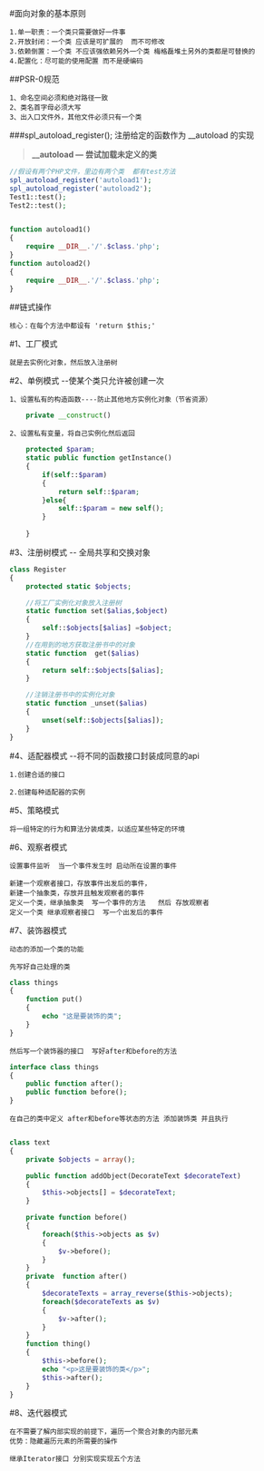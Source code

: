 #面向对象的基本原则

    1.单一职责：一个类只需要做好一件事
    2.开放封闭：一个类 应该是可扩展的  而不可修改
    3.依赖倒置：一个类 不应该强依赖另外一个类 梅格磊堆土另外的类都是可替换的
    4.配置化：尽可能的使用配置 而不是硬编码
##PSR-0规范

    1、命名空间必须和绝对路径一致
    2、类名首字母必须大写
    3、出入口文件外，其他文件必须只有一个类
###spl_autoload_register();    注册给定的函数作为 __autoload 的实现
>**__autoload — 尝试加载未定义的类**
```php 
//假设有两个PHP文件，里边有两个类  都有test方法
spl_autoload_register('autoload1');
spl_autoload_register('autoload2');
Test1::test();
Test2::test();


function autoload1()
{
    require __DIR__.'/'.$class.'php';
}
function autoload2()
{
    require __DIR__.'/'.$class.'php';
}
```

##链式操作

    核心：在每个方法中都设有 'return $this;'

#1、工厂模式

    就是去实例化对象，然后放入注册树

#2、单例模式 --使某个类只允许被创建一次

    1、设置私有的构造函数----防止其他地方实例化对象（节省资源）
```php
    private __construct()
```
    2、设置私有变量，将自己实例化然后返回
```php
    protected $param;
    static public function getInstance()
    {
        if(self::$param)
        {
            return self::$param;
        }else{
            self::$param = new self();
        }
        
    }
```
#3、注册树模式 -- 全局共享和交换对象

```php
class Register
{
    protected static $objects;

    //将工厂实例化对象放入注册树
    static function set($alias,$object)
    {
        self::$objects[$alias] =$object;
    }
    //在用到的地方获取注册书中的对象
    static function  get($alias)
    {
        return self::$objects[$alias];
    }

    //注销注册书中的实例化对象
    static function _unset($alias)
    {
        unset(self::$objects[$alias]);
    }
}

```


#4、适配器模式 --将不同的函数接口封装成同意的api

    1.创建合适的接口

    2.创建每种适配器的实例

#5、策略模式

    将一组特定的行为和算法分装成类，以适应某些特定的环境
#6、观察者模式

    设置事件监听  当一个事件发生时 启动所在设置的事件

    新建一个观察者接口，存放事件出发后的事件，
    新建一个抽象类，存放并且触发观察者的事件
    定义一个类，继承抽象类  写一个事件的方法   然后 存放观察者
    定义一个类 继承观察者接口  写一个出发后的事件

#7、装饰器模式

    动态的添加一个类的功能

    先写好自己处理的类 
```php
class things
{
    function put()
    {
        echo "这是要装饰的类";
    }
}
```
    然后写一个装饰器的接口  写好after和before的方法
```php
interface class things
{
    public function after();
    public function before();
}
```
    在自己的类中定义 after和before等状态的方法 添加装饰类 并且执行
```php

class text
{
    private $objects = array();

    public function addObject(DecorateText $decorateText)
    {
        $this->objects[] = $decorateText;
    }

    private function before()
    {
        foreach($this->objects as $v)
        {
            $v->before();
        }
    }
    private  function after()
    {
        $decorateTexts = array_reverse($this->objects);
        foreach($decorateTexts as $v)
        {
            $v->after();
        }
    }
    function thing()
    {
        $this->before();
        echo "<p>这是要装饰的类</p>";
        $this->after();
    }
}
```
#8、迭代器模式

    在不需要了解内部实现的前提下，遍历一个聚合对象的内部元素
    优势：隐藏遍历元素的所需要的操作

    继承Iterator接口 分别实现实现五个方法

